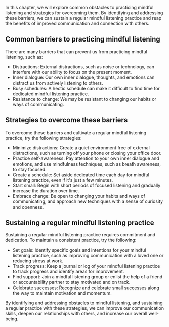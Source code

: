 
In this chapter, we will explore common obstacles to practicing mindful listening and strategies for overcoming them. By identifying and addressing these barriers, we can sustain a regular mindful listening practice and reap the benefits of improved communication and connection with others.

Common barriers to practicing mindful listening
-----------------------------------------------

There are many barriers that can prevent us from practicing mindful listening, such as:

* Distractions: External distractions, such as noise or technology, can interfere with our ability to focus on the present moment.
* Inner dialogue: Our own inner dialogue, thoughts, and emotions can distract us from actively listening to others.
* Busy schedules: A hectic schedule can make it difficult to find time for dedicated mindful listening practice.
* Resistance to change: We may be resistant to changing our habits or ways of communicating.

Strategies to overcome these barriers
-------------------------------------

To overcome these barriers and cultivate a regular mindful listening practice, try the following strategies:

* Minimize distractions: Create a quiet environment free of external distractions, such as turning off your phone or closing your office door.
* Practice self-awareness: Pay attention to your own inner dialogue and emotions, and use mindfulness techniques, such as breath awareness, to stay focused.
* Create a schedule: Set aside dedicated time each day for mindful listening practice, even if it's just a few minutes.
* Start small: Begin with short periods of focused listening and gradually increase the duration over time.
* Embrace change: Be open to changing your habits and ways of communicating, and approach new techniques with a sense of curiosity and openness.

Sustaining a regular mindful listening practice
-----------------------------------------------

Sustaining a regular mindful listening practice requires commitment and dedication. To maintain a consistent practice, try the following:

* Set goals: Identify specific goals and intentions for your mindful listening practice, such as improving communication with a loved one or reducing stress at work.
* Track progress: Keep a journal or log of your mindful listening practice to track progress and identify areas for improvement.
* Find support: Join a mindful listening group or enlist the help of a friend or accountability partner to stay motivated and on track.
* Celebrate successes: Recognize and celebrate small successes along the way to maintain motivation and momentum.

By identifying and addressing obstacles to mindful listening, and sustaining a regular practice with these strategies, we can improve our communication skills, deepen our relationships with others, and increase our overall well-being.

